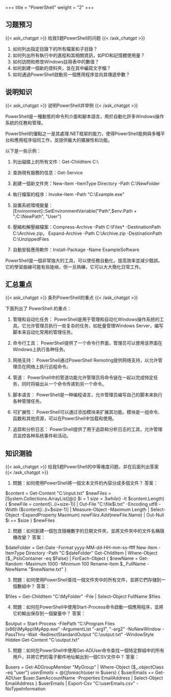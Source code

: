 +++
title = "PowerShell"
weight = "2"
+++
## 习题预习
{{< ask_chatgpt >}}
给我5题PowerShell的问题
{{< /ask_chatgpt >}}



1. 如何列出指定目錄下的所有檔案和子目錄？
2. 如何列出所有執行中的進程和其相關資訊，如PID和記憶體使用量？
3. 如何訪問和修改Windows註冊表中的數值？
4. 如何創建一個新的資料夾，並在其中編寫文字檔？
5. 如何通過PowerShell啟動另一個應用程序並向其傳遞參數？   

## 说明知识
{{< ask_chatgpt >}}
说明PowerShell并举例
{{< /ask_chatgpt >}}



PowerShell是一種動態的命令列介面和腳本語言，用於自動化許多Windows操作系統的任務和管理。

PowerShell的優點之一是其處理.NET框架的能力，使得PowerShell能夠與多種平台和應用程序協同工作，並提供龐大的擴展性和功能。

以下是一些示例：

1. 列出磁碟上的所有文件：Get-ChildItem C:\

2. 查詢現有服務的信息：Get-Service

3. 創建一個新文件夾：New-Item -ItemType Directory -Path C:\NewFolder

4. 執行檔案的程序：Invoke-Item -Path "C:\Example.exe"

5. 設置系統環境變量：[Environment]::SetEnvironmentVariable("Path",$env:Path + ";C:\NewPath", "User")

6. 壓縮和解壓縮檔案：Compress-Archive -Path C:\Files\* -DestinationPath C:\Archive.zip， Expand-Archive -Path C:\Archive.zip -DestinationPath C:\UnzippedFiles

7. 自動安裝應用軟件：Install-Package -Name ExampleSoftware

PowerShell是一個非常強大的工具，可以使任務自動化，提高效率並減少錯誤。 它的學習曲線可能有些陡峭，但一旦熟練，它可以大大簡化日常工作。   

## 汇总重点
{{< ask_chatgpt >}}
条列PowerShell的重点
{{< /ask_chatgpt >}}



下面列出了 PowerShell 的重点：

1. 管理和自动化任务： PowerShell是用于管理和自动化Windows操作系统的工具。它允许管理员执行一些复杂的任务，如批量管理Windows Server，编写脚本来自动化常用的管理任务。

2. 命令行工具： PowerShell提供了一个命令行界面，管理员可以使用该界面在Windows上执行各种任务。

3. 网络支持： PowerShell通过PowerShell Remoting提供网络支持，以允许管理员在网络上执行远程命令。

4. 管道： PowerShell中的管道功能允许管理员将命令链在一起以完成特定任务，同时将输出从一个命令传递到另一个命令。

5. 脚本语言： PowerShell是一种编程语言，允许管理员编写自己的脚本来执行各种管理任务。

6. 可扩展性： PowerShell可以通过添加模块来扩展其功能。模块是一组命令、函数和其他资源，可以在PowerShell中加载和使用。

7. 追踪和分析日志： PowerShell提供了用于追踪和分析日志的工具，允许管理员监控各种系统事件和活动。   

## 知识测验
{{< ask_chatgpt >}}
给我5题PowerShell的中等难度问题，并在后面列出答案
{{< /ask_chatgpt >}}



1. 問題：如何使用PowerShell將一個文本文件的內容分成多個文件？
答案：

$content = Get-Content "C:\input.txt"
$newFiles = [System.Collections.ArrayList]@()
$i = 1
$size = 3
while ($i -lt $content.Length) {
    $newFile = $content[$i..($i+$size-1)] | Out-File "C:\file$i.txt" -Encoding utf8 -Width ($content[$i..($i+$size-1)] | Measure-Object -Maximum Length | Select-Object -ExpandProperty Maximum)
    $newFiles.Add($newFile.Name) | Out-Null
    $i += $size
}
$newFiles

2. 問題：如何創建一個包含隨機數字的日期文件夾，並將文件夾中的文件名稱隨機改變？
答案：

$dateFolder = Get-Date -Format yyyy-MM-dd-HH-mm-ss-ffff
New-Item -ItemType Directory -Path "C:\$dateFolder"
Get-ChildItem | Where-Object {$_.PsIsContainer -eq $False} | ForEach-Object {
    $newName = Get-Random -Maximum 1000 -Minimum 100
    Rename-Item $_.FullName -NewName "$newName.txt"
}

3. 問題：如何使用PowerShell查找一個文件夾中的所有文件，並將它們存儲到一個數組中？
答案：

$files = Get-ChildItem "C:\MyFolder" -File | Select-Object FullName
$files

4. 問題：如何在PowerShell中使用Start-Process命令啟動一個應用程序，並將它的輸出保存到一個變量中？
答案：

$output = Start-Process -FilePath "C:\Program Files (x86)\MyApp\MyApp.exe" -ArgumentList "-arg1", "-arg2" -NoNewWindow -PassThru -Wait -RedirectStandardOutput "C:\output.txt" -WindowStyle Hidden
Get-Content "C:\output.txt"

5. 問題：如何在PowerShell中使用Get-ADUser命令查找一個特定群組中的所有用戶，并將它們的電子郵件地址輸出到一個CSV文件中？
答案：

$users = Get-ADGroupMember "MyGroup" | Where-Object {$_.objectClass -eq "user"}
$userEmails = @()
foreach ($user in $users) {
    $userEmails += Get-ADUser $user.SamAccountName -Properties EmailAddress | Select-Object EmailAddress
}
$userEmails | Export-Csv "C:\userEmails.csv" -NoTypeInformation   

